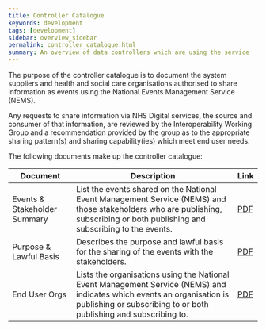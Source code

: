 ```yaml
---
title: Controller Catalogue
keywords: development
tags: [development]
sidebar: overview_sidebar
permalink: controller_catalogue.html
summary: An overview of data controllers which are using the service
---
```


The purpose of the controller catalogue is to document the system suppliers and health and social care organisations authorised to share information as events using the National Events Management Service (NEMS).

Any requests to share information via NHS Digital services, the source and consumer of that information, are reviewed by the Interoperability Working Group and a recommendation provided by the group as to the appropriate sharing pattern(s) and sharing capability(ies) which meet end user needs.

The following documents make up the controller catalogue:

| Document | Description | Link |
| --- | --- | --- |
| Events & Stakeholder Summary | List the events shared on the National Event Management Service (NEMS) and those stakeholders who are publishing, subscribing or both publishing and subscribing to the events. | <a href="downloads/Events & Stakeholder Summary.Pdf" >PDF</a> |
| Purpose & Lawful Basis | Describes the purpose and lawful basis for the sharing of the events with the stakeholders. | <a href="downloads/Purpose & Lawful Basis.Pdf" >PDF</a> |
| End User Orgs | Lists the organisations using the National Event Management Service (NEMS) and indicates which events an organisation is publishing or subscribing to or both publishing and subscribing to. | <a href="downloads/End User Orgs.Pdf" >PDF</a> |

